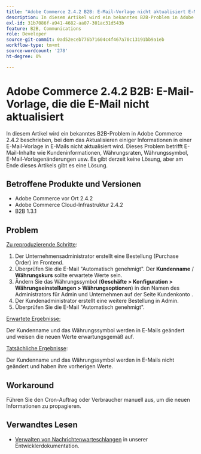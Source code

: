 ```yaml
---
title: "Adobe Commerce 2.4.2 B2B: E-Mail-Vorlage nicht aktualisiert E-Mail"
description: In diesem Artikel wird ein bekanntes B2B-Problem in Adobe Commerce 2.4.2 beschrieben, bei dem das Aktualisieren einiger Informationen in einer E-Mail-Vorlage in E-Mails nicht aktualisiert wird. Dieses Problem betrifft E-Mail-Inhalte wie Kundeninformationen, Währungsraten, Währungssymbol, E-Mail-Vorlagenänderungen usw. Es gibt derzeit keine Lösung, aber am Ende dieses Artikels gibt es eine Lösung.
exl-id: 31b7086f-a941-4682-aa07-301ac31d543b
feature: B2B, Communications
role: Developer
source-git-commit: 0ad52eceb776b71604c4f467a70c13191bb9a1eb
workflow-type: tm+mt
source-wordcount: '278'
ht-degree: 0%

---
```


# Adobe Commerce 2.4.2 B2B: E-Mail-Vorlage, die die E-Mail nicht aktualisiert

In diesem Artikel wird ein bekanntes B2B-Problem in Adobe Commerce 2.4.2 beschrieben, bei dem das Aktualisieren einiger Informationen in einer E-Mail-Vorlage in E-Mails nicht aktualisiert wird. Dieses Problem betrifft E-Mail-Inhalte wie Kundeninformationen, Währungsraten, Währungssymbol, E-Mail-Vorlagenänderungen usw. Es gibt derzeit keine Lösung, aber am Ende dieses Artikels gibt es eine Lösung.

## Betroffene Produkte und Versionen

* Adobe Commerce vor Ort 2.4.2
* Adobe Commerce Cloud-Infrastruktur 2.4.2
* B2B 1.3.1

## Problem

<u>Zu reproduzierende Schritte</u>:

1. Der Unternehmensadministrator erstellt eine Bestellung (Purchase Order) im Frontend.
1. Überprüfen Sie die E-Mail &quot;Automatisch genehmigt&quot;. Der **Kundenname** / **Währungskurs** sollte erwartete Werte sein.
1. Ändern Sie das Währungssymbol (**Geschäfte > Konfiguration > Währungseinstellungen > Währungsoptionen**) in den Namen des Administrators für Admin und Unternehmen auf der Seite Kundenkonto .
1. Der Kundenadministrator erstellt eine weitere Bestellung in Admin.
1. Überprüfen Sie die E-Mail &quot;Automatisch genehmigt&quot;.

<u>Erwartete Ergebnisse:</u>

Der Kundenname und das Währungssymbol werden in E-Mails geändert und weisen die neuen Werte erwartungsgemäß auf.

<u>Tatsächliche Ergebnisse</u>:

Der Kundenname und das Währungssymbol werden in E-Mails nicht geändert und haben ihre vorherigen Werte.

## Workaround

Führen Sie den Cron-Auftrag oder Verbraucher manuell aus, um die neuen Informationen zu propagieren.

## Verwandtes Lesen

* [Verwalten von Nachrichtenwarteschlangen](https://devdocs.magento.com/guides/v2.4/config-guide/mq/manage-message-queues.html) in unserer Entwicklerdokumentation.
